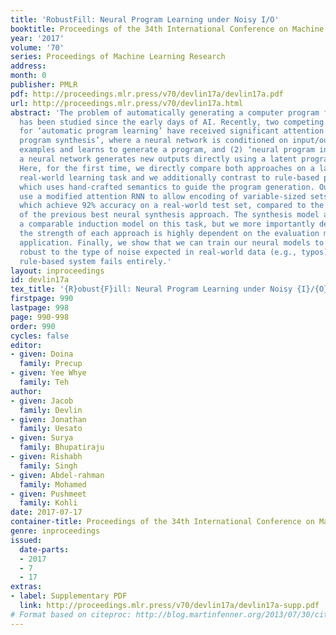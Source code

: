 ```yaml
---
title: 'RobustFill: Neural Program Learning under Noisy I/O'
booktitle: Proceedings of the 34th International Conference on Machine Learning
year: '2017'
volume: '70'
series: Proceedings of Machine Learning Research
address: 
month: 0
publisher: PMLR
pdf: http://proceedings.mlr.press/v70/devlin17a/devlin17a.pdf
url: http://proceedings.mlr.press/v70/devlin17a.html
abstract: 'The problem of automatically generating a computer program from some specification
  has been studied since the early days of AI. Recently, two competing approaches
  for ‘automatic program learning’ have received significant attention: (1) ‘neural
  program synthesis’, where a neural network is conditioned on input/output (I/O)
  examples and learns to generate a program, and (2) ‘neural program induction’, where
  a neural network generates new outputs directly using a latent program representation.
  Here, for the first time, we directly compare both approaches on a large-scale,
  real-world learning task and we additionally contrast to rule-based program synthesis,
  which uses hand-crafted semantics to guide the program generation. Our neural models
  use a modified attention RNN to allow encoding of variable-sized sets of I/O pairs,
  which achieve 92% accuracy on a real-world test set, compared to the 34% accuracy
  of the previous best neural synthesis approach. The synthesis model also outperforms
  a comparable induction model on this task, but we more importantly demonstrate that
  the strength of each approach is highly dependent on the evaluation metric and end-user
  application. Finally, we show that we can train our neural models to remain very
  robust to the type of noise expected in real-world data (e.g., typos), while a highly-engineered
  rule-based system fails entirely.'
layout: inproceedings
id: devlin17a
tex_title: '{R}obust{F}ill: Neural Program Learning under Noisy {I}/{O}'
firstpage: 990
lastpage: 998
page: 990-998
order: 990
cycles: false
editor:
- given: Doina
  family: Precup
- given: Yee Whye
  family: Teh
author:
- given: Jacob
  family: Devlin
- given: Jonathan
  family: Uesato
- given: Surya
  family: Bhupatiraju
- given: Rishabh
  family: Singh
- given: Abdel-rahman
  family: Mohamed
- given: Pushmeet
  family: Kohli
date: 2017-07-17
container-title: Proceedings of the 34th International Conference on Machine Learning
genre: inproceedings
issued:
  date-parts:
  - 2017
  - 7
  - 17
extras:
- label: Supplementary PDF
  link: http://proceedings.mlr.press/v70/devlin17a/devlin17a-supp.pdf
# Format based on citeproc: http://blog.martinfenner.org/2013/07/30/citeproc-yaml-for-bibliographies/
---
```

